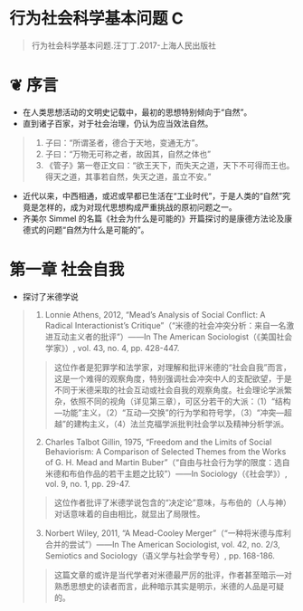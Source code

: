 # 行为社会科学基本问题 C
> 行为社会科学基本问题.汪丁丁.2017-上海人民出版社

# &#10086; 序言
- 在人类思想活动的文明史记载中，最初的思想特别倾向于“自然”。
- 直到诸子百家，对于社会治理，仍认为应当效法自然。
> 1. 子曰：“所谓圣者，德合于天地，变通无方”。  
> 2. 子曰：“万物无可称之者，故因其，自然之体也”  
> 3. 《管子》第一卷正文曰：“欲王天下，而失天之道，天下不可得而王也。得天之道，其事若自然，失天之道，虽立不安。”  
- 近代以来，中西相通，或迟或早都已生活在“工业时代”，于是人类的“自然”究竟是怎样的，成为对现代思想构成严重挑战的原初问题之一。
- 齐美尔 Simmel 的名篇《社会为什么是可能的》开篇探讨的是康德方法论及康德式的问题“自然为什么是可能的”。
# 第一章 社会自我
- 探讨了米德学说
> 1. Lonnie Athens, 2012, “Mead’s Analysis of Social Conflict: A Radical Interactionist’s Critique”（“米德的社会冲突分析：来自一名激进互动主义者的批评”）——In The American Sociologist（《美国社会学家》）, vol. 43, no. 4, pp. 428-447.
>> 这位作者是犯罪学和法学家，对理解和批评米德的“社会自我”而言，这是一个难得的观察角度，特别强调社会冲突中人的支配欲望，于是不同于米德采取的社会互动或社会自我的观察角度。社会理论学派繁杂，依照不同的视角（详见第三章），可区分若干的大派：（1）“结构—功能”主义，（2）“互动—交换”的行为学和符号学，（3）“冲突—超越”的建构主义，（4）法兰克福学派批判社会学以及精神分析学派。
> 2. Charles Talbot Gillin, 1975, “Freedom and the Limits of Social Behaviorism: A Comparison of Selected Themes from the Works of G. H. Mead and Martin Buber”（“自由与社会行为学的限度：选自米德和布伯作品的若干主题之比较”）——In Sociology（《社会学》）, vol. 9, no. 1, pp. 29-47.
>> 这位作者批评了米德学说包含的“决定论”意味，与布伯的（人与神）对话意味着的自由相比，就显出了局限性。
> 3. Norbert Wiley, 2011, “A Mead-Cooley Merger”（“一种将米德与库利合并的尝试”）——In The American Sociologist, vol. 42, no. 2/3, Semiotics and Sociology（语义学与社会学专号）, pp. 168-186.
>> 这篇文章的或许是当代学者对米德最严厉的批评，作者甚至暗示—对熟悉思想史的读者而言，此种暗示其实是明示，米德的人品是可疑的。

